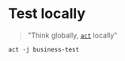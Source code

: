 # Test locally

> "Think globally, [`act`](https://github.com/nektos/act) locally"

```shell
act -j business-test
```